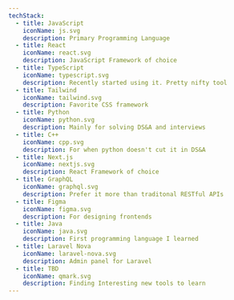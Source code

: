 ```yaml
---
techStack:
  - title: JavaScript
    iconName: js.svg
    description: Primary Programming Language
  - title: React
    iconName: react.svg
    description: JavaScript Framework of choice
  - title: TypeScript
    iconName: typescript.svg
    description: Recently started using it. Pretty nifty tool
  - title: Tailwind
    iconName: tailwind.svg
    description: Favorite CSS framework
  - title: Python
    iconName: python.svg
    description: Mainly for solving DS&A and interviews
  - title: C++
    iconName: cpp.svg
    description: For when python doesn't cut it in DS&A
  - title: Next.js
    iconName: nextjs.svg
    description: React Framework of choice
  - title: GraphQL
    iconName: graphql.svg
    description: Prefer it more than traditonal RESTful APIs
  - title: Figma
    iconName: figma.svg
    description: For designing frontends
  - title: Java
    iconName: java.svg
    description: First programming language I learned
  - title: Laravel Nova
    iconName: laravel-nova.svg
    description: Admin panel for Laravel
  - title: TBD
    iconName: qmark.svg
    description: Finding Interesting new tools to learn
---
```

